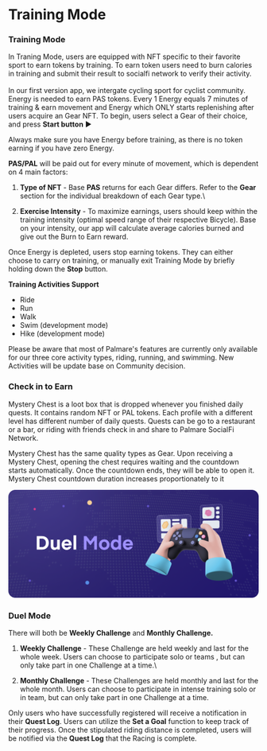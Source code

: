 # Training Mode

### Training Mode

In Traning Mode, users are equipped with NFT specific to their favorite sport to earn tokens by training. To earn token users need to burn calories in training and submit their result to socialfi network to verify their activity.\
\
In our first version app, we intergate cycling sport for cyclist community. Energy is needed to earn PAS tokens. Every 1 Energy equals 7 minutes of training & earn movement and Energy which ONLY starts replenishing after users acquire an Gear NFT. To begin, users select a Gear of their choice, and press **Start button** ▶

Always make sure you have Energy before training, as there is no token earning if you have zero Energy.

**PAS/PAL** will be paid out for every minute of movement, which is dependent on 4 main factors:

1. **Type of NFT** - Base **PAS** returns for each Gear differs. Refer to the **Gear** section for the individual breakdown of each Gear type.\

2. **Exercise Intensity** - To maximize earnings, users should keep within the training intensity (optimal speed range of their respective Bicycle). Base on your intensity, our app will calculate average calories burned and give out the Burn to Earn reward.&#x20;

Once Energy is depleted, users stop earning tokens. They can either choose to carry on training, or manually exit Training Mode by briefly holding down the **Stop** button.

**Training Activities Support**

* Ride
* Run&#x20;
* Walk
* Swim (development mode)
* Hike (development mode)

Please be aware that most of Palmare's features are currently only available for our three core activity types, riding, running, and swimming. New Activities will be update base on Community decision.

### &#x20;**Check in to Earn**

Mystery Chest is a loot box that is dropped whenever you finished daily quests. It contains random NFT or PAL tokens. Each profile with a different level has different number of daily quests. Quests can be go to a restaurant or a bar, or riding with friends check in and share to Palmare SocialFi Network.

Mystery Chest has the same quality types as Gear. Upon receiving a Mystery Chest, opening the chest requires waiting and the countdown starts automatically. Once the countdown ends, they will be able to open it. Mystery Chest countdown duration increases proportionately to it



![](<../.gitbook/assets/Desktop - 7.png>)

### Duel Mode

There will both be **Weekly Challenge** and **Monthly Challenge.**

1. **Weekly Challenge** - These Challenge are held weekly and last for the whole week. Users can choose to participate solo or teams , but can only take part in one Challenge at a time.\

2. **Monthly Challenge** - These Challenges are held monthly and last for the whole month. Users can choose to participate in intense training solo or in team, but can only take part in one Challenge at a time.

Only users who have successfully registered will receive a notification in their **Quest Log**. Users can utilize the **Set a Goal** function to keep track of their progress. Once the stipulated riding distance is completed, users will be notified via the **Quest Log** that the Racing is complete.&#x20;


